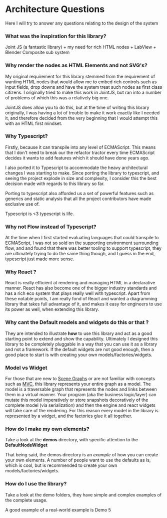 # Architecture Questions

Here I will try to answer any questions relating to the design of the system

### What was the inspiration for this library?

Joint JS (a fantastic library) + my need for rich HTML nodes + LabView + Blender Composite sub system

### Why render the nodes as HTML Elements and not SVG's?

My original requirement for this library stemmed from the requirement of wanting HTML nodes that would allow me to 
embed rich controls such as input fields, drop downs and have the system treat such nodes as first class citizens.
I originally tried to make this work in JointJS, but ran into a number of problems of which this was a relatively big one.

JointJS does allow you to do this, but at the time of writing this library originally, I was having a lot of trouble
to make it work exactly like I needed it, and therefore decided from the very beginning that I would attempt this
with an HTML first mindset.


### Why Typescript?

Firstly, because it can transpile into any level of ECMAScript. This means that I don't need to break our the refactor tractor
every time ECMAScript decides it wants to add features which it should have done years ago.
 
I also ported it to Typescript to accommodate the heavy architectural changes I was starting to make. Since porting
the library to typescript, and seeing the project explode in size and complexity, I consider this the best decision
made with regards to this library so far. 

Porting to typescript also afforded us a set of powerful features such as generics and static analysis that 
all the project contributors have made exclusive use of.

Typescript is <3 typescript is life.

### Why not Flow instead of Typescript?

At the time when I first started evaluating languages that could transpile to ECMAScript, I was not so sold
on the supporting environment surrounding flow, and and found that there was better tooling to support
typescript, they are ultimately trying to do the same thing though, and I guess in the end, typescript just made
more sense.

### Why React ?

React is really efficient at rendering and managing HTML in a declarative manner. React has also become
one of the bigger industry standards and has a rich eco system that plays really well with typescript.
Apart from these notable points, I am really fond of React and wanted a diagramming library that takes full advantage of it, 
and makes it easy for engineers to use its power as well, when extending this library.

### Why cant the Default models and widgets do this or that ?

They are intended to illustrate __how__ to use this library and act as a good starting point
to extend and show the capability. Ultimately I designed this library to be completely
pluggable in a way that you can use it as a library and not a framework. If the default widgets
are not good enough, then a good place to start is with creating your own models/factories/widgets.

### Model vs Widget

For those that are new to [Scene Graphs](https://en.wikipedia.org/wiki/Scene_graph) or are not familiar with concepts
such as [MVC](https://en.wikipedia.org/wiki/Model–view–controller), this library represents your entire graph as a model.
The model is a traversable graph that represents the nodes and links between them in a virtual manner. Your program (aka the business logic/layer)
can mutate this model imperatively or store snapshots decoratively of the complete model (via serialization) and then the engine and react
widgets will take care of the rendering. For this reason every model in the library is represented by a widget, and the factories glue it all together.


### How do I make my own elements?

Take a look at the __demos__ directory, with specific attention to the __DefaultNodeWidget__

That being said, the demos directory is an _example_ of how you can create your own elements. 
A number of people want to use the defaults as is, which is cool, 
but is recommended to create your own models/factories/widgets.

### How do I use the library?

Take a look at the demo folders, they have simple and complex examples of the complete usage.

A good example of a real-world example is Demo 5
